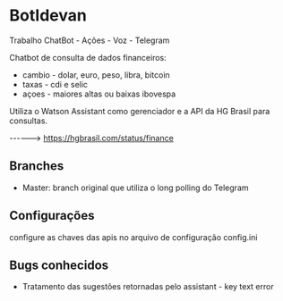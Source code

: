 # BotIdevan
Trabalho ChatBot - Ações - Voz - Telegram

Chatbot de consulta de dados financeiros:
- cambio - dolar, euro, peso, libra, bitcoin
- taxas  - cdi e selic
- açoes  - maiores altas ou baixas ibovespa

Utiliza o Watson Assistant como gerenciador e a API da HG Brasil para consultas.

------> https://hgbrasil.com/status/finance

## Branches

* Master: branch original que utiliza o long polling do Telegram

## Configurações

configure as chaves das apis no arquivo de configuração config.ini 

## Bugs conhecidos

* Tratamento das sugestões retornadas pelo assistant - key text error
